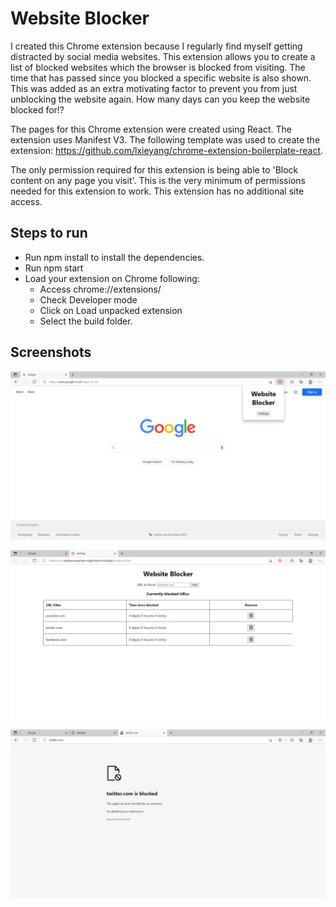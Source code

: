 # Website Blocker

I created this Chrome extension because I regularly find myself getting distracted by social media websites. This extension allows you to create a list of blocked websites which the browser is blocked from visiting. The time that has passed since you blocked a specific website is also shown. This was added as an extra motivating factor to prevent you from just unblocking the website again. How many days can you keep the website blocked for!?

The pages for this Chrome extension were created using React. The extension uses Manifest V3. The following template was used to create the extension: https://github.com/lxieyang/chrome-extension-boilerplate-react.

The only permission required for this extension is being able to 'Block content on any page you visit'. This is the very minimum of permissions needed for this extension to work. This extension has no additional site access.

## Steps to run

- Run npm install to install the dependencies.
- Run npm start
- Load your extension on Chrome following:
  - Access chrome://extensions/
  - Check Developer mode
  - Click on Load unpacked extension
  - Select the build folder.

## Screenshots

![popup](screenshots/popup.png)

![options](screenshots/options.png)

![blocked](screenshots/blocked.png)
